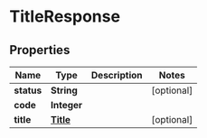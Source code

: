 
# TitleResponse

## Properties
Name | Type | Description | Notes
------------ | ------------- | ------------- | -------------
**status** | **String** |  |  [optional]
**code** | **Integer** |  | 
**title** | [**Title**](Title.md) |  |  [optional]



